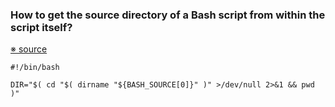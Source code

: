 ### How to get the source directory of a Bash script from within the script itself?

[※ source](https://stackoverflow.com/a/246128/667158)

``` shell
#!/bin/bash

DIR="$( cd "$( dirname "${BASH_SOURCE[0]}" )" >/dev/null 2>&1 && pwd )"
```